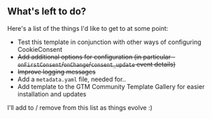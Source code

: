 ## What's left to do?
Here's a list of the things I'd like to get to at some point:

- Test this template in conjunction with other ways of configuring CookieConsent
- ~~Add additional options for configuration (in particular - `onFirstConsent`/`onChange`/`consent_update` event details)~~
- ~~Improve logging messages~~
- Add a `metadata.yaml` file, needed for..
- Add template to the GTM Community Template Gallery for easier installation and updates

I'll add to / remove from this list as things evolve :)

